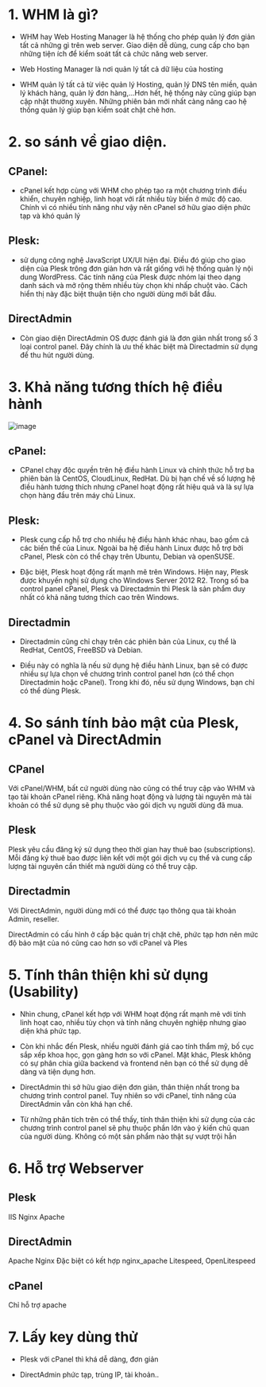 # 1. WHM là gì?

- WHM hay Web Hosting Manager là hệ thống cho phép quản lý đơn giản tất cả những gì trên web server. Giao diện dễ dùng, cung cấp cho bạn những tiện ích để kiểm soát tất cả chức năng web server.

- Web Hosting Manager là nơi quản lý tất cả dữ liệu của hosting

- WHM quản lý tất cả từ việc quản lý Hosting, quản lý DNS tên miền, quản lý khách hàng, quản lý đơn hàng,…Hơn hết, hệ thống này cũng giúp bạn cập nhật thường xuyên. Những phiên bản mới nhất càng nâng cao hệ thống quản lý giúp bạn kiểm soát chặt chẽ hơn.

# 2. so sánh về giao diện.

## CPanel: 

- cPanel kết hợp cùng với WHM cho phép tạo ra một chương trình điều khiển, chuyên nghiệp, linh hoạt với rất nhiều tùy biến ở mức độ cao. Chính vì có nhiều tính năng như vậy nên cPanel sở hữu giao diện phức tạp và khó quản lý

## Plesk:

- sử dụng công nghệ JavaScript UX/UI hiện đại. Điều đó giúp cho giao diện của Plesk trông đơn giản hơn và rất giống với hệ thống quản lý nội dung WordPress. Các tính năng của Plesk được nhóm lại theo dạng danh sách và mở rộng thêm nhiều tùy chọn khi nhấp chuột vào. Cách hiển thị này đặc biệt thuận tiện cho người dùng mới bắt đầu.

## DirectAdmin

- Còn giao diện DirectAdmin OS được đánh giá là đơn giản nhất trong số 3 loại control panel. Đây chính là ưu thế khác biệt mà Directadmin sử dụng để thu hút người dùng.

# 3. Khả năng tương thích hệ điều hành

![image](https://user-images.githubusercontent.com/95491130/185889339-879bc590-46e2-4065-8822-d598f522abda.png)

## cPanel:

- CPanel chạy độc quyền trên hệ điều hành Linux và chính thức hỗ trợ ba phiên bản là CentOS, CloudLinux, RedHat. Dù bị hạn chế về số lượng hệ điều hành tương thích nhưng cPanel hoạt động rất hiệu quả và là sự lựa chọn hàng đầu trên máy chủ Linux. 

## Plesk:

- Plesk cung cấp hỗ trợ cho nhiều hệ điều hành khác nhau, bao gồm cả các biến thể của Linux. Ngoài ba hệ điều hành Linux được hỗ trợ bởi cPanel, Plesk còn có thể chạy trên Ubuntu, Debian và openSUSE.

- Đặc biệt, Plesk hoạt động rất mạnh mẽ trên Windows. Hiện nay, Plesk được khuyến nghị sử dụng cho Windows Server 2012 R2. Trong số ba control panel cPanel, Plesk và Directadmin thì Plesk là sản phẩm duy nhất có khả năng tương thích cao trên Windows.

## Directadmin 

- Directadmin cũng chỉ chạy trên các phiên bản của Linux, cụ thể là RedHat, CentOS, FreeBSD và Debian.

- Điều này có nghĩa là nếu sử dụng hệ điều hành Linux, bạn sẽ có được nhiều sự lựa chọn về chương trình control panel hơn (có thể chọn Directadmin hoặc cPanel). Trong khi đó, nếu sử dụng Windows, bạn chỉ có thể dùng Plesk.

# 4. So sánh tính bảo mật của Plesk, cPanel và DirectAdmin

## CPanel

Với cPanel/WHM, bất cứ người dùng nào cũng có thể truy cập vào WHM và tạo tài khoản cPanel riêng. Khả năng hoạt động và lượng tài nguyên mà tài khoản có thể sử dụng sẽ phụ thuộc vào gói dịch vụ người dùng đã mua.

## Plesk

Plesk yêu cầu đăng ký sử dụng theo thời gian hay thuê bao (subscriptions). Mỗi đăng ký thuê bao được liên kết với một gói dịch vụ cụ thể và cung cấp lượng tài nguyên cần thiết mà người dùng có thể truy cập.

## Directadmin

Với DirectAdmin, người dùng mới có thể được tạo thông qua tài khoản Admin, reseller.

DirectAdmin có cấu hình ở cấp bậc quản trị chặt chẽ, phức tạp hơn nên mức độ bảo mật của nó cũng cao hơn so với cPanel và Ples

# 5. Tính thân thiện khi sử dụng (Usability)

- Nhìn chung, cPanel kết hợp với WHM hoạt động rất mạnh mẽ với tính linh hoạt cao, nhiều tùy chọn và tính năng chuyên nghiệp nhưng giao diện khá phức tạp.

- Còn khi nhắc đến Plesk, nhiều người đánh giá cao tính thẩm mỹ, bố cục sắp xếp khoa học, gọn gàng hơn so với cPanel. Mặt khác, Plesk không có sự phân chia giữa backend và frontend nên bạn có thể sử dụng dễ dàng và tiện dụng hơn.

- DirectAdmin thì sở hữu giao diện đơn giản, thân thiện nhất trong ba chương trình control panel. Tuy nhiên so với cPanel, tính năng của DirectAdmin vẫn còn khá hạn chế.

- Từ những phân tích trên có thể thấy, tính thân thiện khi sử dụng của các chương trình control panel sẽ phụ thuộc phần lớn vào ý kiến chủ quan của người dùng. Không có một sản phẩm nào thật sự vượt trội hẳn

# 6. Hỗ trợ Webserver

## Plesk

IIS
Nginx
Apache

## DirectAdmin

Apache
Nginx
Đặc biệt có kết hợp nginx_apache
Litespeed, OpenLitespeed

## cPanel

Chỉ hỗ trợ apache

# 7. Lấy key dùng thử

- Plesk với cPanel thì khá dễ dàng, đơn giản

- DirectAdmin phức tạp, trùng IP, tài khoản..
